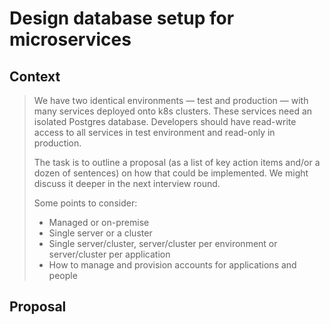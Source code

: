 # Design database setup for microservices

## Context

> We have two identical environments — test and production — with many services deployed onto k8s clusters. These services need an isolated Postgres database. Developers should have read-write access to all services in test environment and read-only in production.
> 
> The task is to outline a proposal (as a list of key action items and/or a dozen of sentences) on how that could be implemented. We might discuss it deeper in the next interview round.
> 
> Some points to consider:
> - Managed or on-premise
> - Single server or a cluster
> - Single server/cluster, server/cluster per environment or server/cluster per application
> - How to manage and provision accounts for applications and people

## Proposal

